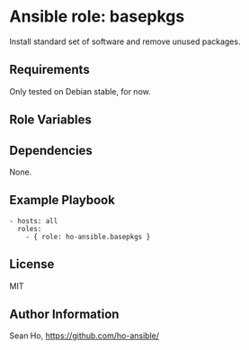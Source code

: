 # Ansible role: basepkgs
Install standard set of software and remove unused packages.

## Requirements
Only tested on Debian stable, for now.

## Role Variables

## Dependencies
None.

## Example Playbook

```
- hosts: all
  roles:
    - { role: ho-ansible.basepkgs }
```

## License
MIT

## Author Information
Sean Ho, https://github.com/ho-ansible/
